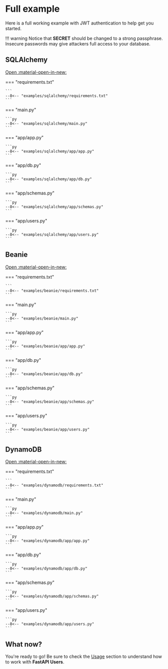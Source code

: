 # Full example

Here is a full working example with JWT authentication to help get you started.

!!! warning
    Notice that **SECRET** should be changed to a strong passphrase.
    Insecure passwords may give attackers full access to your database.

## SQLAlchemy

[Open :material-open-in-new:](https://github.com/fastapi-users/fastapi-users/tree/master/examples/sqlalchemy)

=== "requirements.txt"

    ```
    --8<-- "examples/sqlalchemy/requirements.txt"
    ```

=== "main.py"

    ```py
    --8<-- "examples/sqlalchemy/main.py"
    ```

=== "app/app.py"

    ```py
    --8<-- "examples/sqlalchemy/app/app.py"
    ```

=== "app/db.py"

    ```py
    --8<-- "examples/sqlalchemy/app/db.py"
    ```

=== "app/schemas.py"

    ```py
    --8<-- "examples/sqlalchemy/app/schemas.py"
    ```

=== "app/users.py"

    ```py
    --8<-- "examples/sqlalchemy/app/users.py"
    ```

## Beanie

[Open :material-open-in-new:](https://github.com/fastapi-users/fastapi-users/tree/master/examples/beanie)

=== "requirements.txt"

    ```
    --8<-- "examples/beanie/requirements.txt"
    ```

=== "main.py"

    ```py
    --8<-- "examples/beanie/main.py"
    ```

=== "app/app.py"

    ```py
    --8<-- "examples/beanie/app/app.py"
    ```

=== "app/db.py"

    ```py
    --8<-- "examples/beanie/app/db.py"
    ```

=== "app/schemas.py"

    ```py
    --8<-- "examples/beanie/app/schemas.py"
    ```

=== "app/users.py"

    ```py
    --8<-- "examples/beanie/app/users.py"
    ```

## DynamoDB

[Open :material-open-in-new:](https://github.com/fastapi-users/fastapi-users/tree/master/examples/dynamodb)

=== "requirements.txt"

    ```
    --8<-- "examples/dynamodb/requirements.txt"
    ```

=== "main.py"

    ```py
    --8<-- "examples/dynamodb/main.py"
    ```

=== "app/app.py"

    ```py
    --8<-- "examples/dynamodb/app/app.py"
    ```

=== "app/db.py"

    ```py
    --8<-- "examples/dynamodb/app/db.py"
    ```

=== "app/schemas.py"

    ```py
    --8<-- "examples/dynamodb/app/schemas.py"
    ```

=== "app/users.py"

    ```py
    --8<-- "examples/dynamodb/app/users.py"
    ```

## What now?

You're ready to go! Be sure to check the [Usage](../usage/routes.md) section to understand how to work with **FastAPI Users**.
